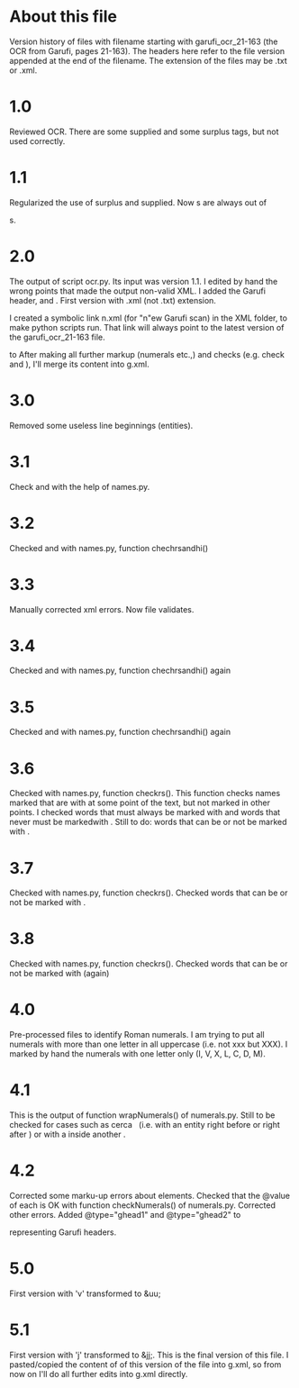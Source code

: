 # About this file

Version history of files with filename starting with garufi_ocr_21-163 (the OCR from Garufi, pages 21-163). The headers here refer to the file version appended at the end of the filename. The extension of the files may be .txt or .xml.

# 1.0

Reviewed OCR. There are some supplied and some surplus tags, but not used correctly.

# 1.1

Regularized the use of surplus and supplied. Now <pb>s are always out of <p>s.

# 2.0

The output of script ocr.py. Its input was version 1.1. I edited by hand the wrong points that made the output non-valid XML. I added the Garufi header, <text> and <body>. First version with .xml (not .txt) extension.

I created a symbolic link n.xml (for "n"ew Garufi scan) in the XML folder, to make python scripts run.
That link will always point to the latest version of the garufi_ocr_21-163 file.

<milestone type="mass_ocr_21-163_starts_here" ed="#g"/>
to 
<milestone type="mass_ocr_21-163_ends_here" ed="#g"/>
After making  all further markup (numerals etc.,) and checks (e.g. check <hi> and <rs>), I'll merge its content into g.xml.

# 3.0

Removed some useless line beginnings (entities).

# 3.1

Check <rs> and <hi> with the help of names.py.

# 3.2

Checked <rs> and <hi> with names.py, function chechrsandhi()

# 3.3

Manually corrected xml errors. Now file validates.

# 3.4

Checked <rs> and <hi> with names.py, function chechrsandhi() again

# 3.5

Checked <rs> and <hi> with names.py, function chechrsandhi() again

# 3.6

Checked <rs> with names.py, function checkrs(). This function checks names marked that are with <rs> at some point of the text, but not marked in other points. I checked words that must always be marked with <rs> and words that never must be markedwith <rs>. Still to do: words that can be or not be marked with <rs>.

# 3.7

Checked <rs> with names.py, function checkrs(). Checked words that can be or not be marked with <rs>.

# 3.8

Checked <rs> with names.py, function checkrs(). Checked words that can be or not be marked with <rs> (again)

# 4.0

Pre-processed files to identify Roman numerals. I am trying to put all numerals with more than one letter in all uppercase (i.e. not xxx but XXX). I marked by hand the numerals with one letter only (I, V, X, L, C, D, M).

# 4.1

This is the output of function wrapNumerals() of numerals.py. Still to be checked for cases such as
    cerca </num>&nbsp;
(i.e. with an entity right before or right after <num>) or with a <num> inside another <num>.

# 4.2

Corrected some marku-up errors about <num> elements. Checked that the @value of each <num> is OK with function checkNumerals() of numerals.py. Corrected other errors. Added @type="ghead1" and @type="ghead2" to <p> representing Garufi headers.

# 5.0

First version with 'v' transformed to &uu;

# 5.1
First version with 'j' transformed to &jj;.
This is the final version of this file. I pasted/copied the content of <body> of this version of the file into g.xml, so from now on I'll do all further edits into g.xml directly.
